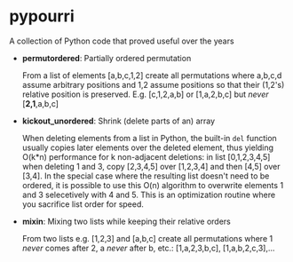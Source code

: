 # pypourri
A collection of Python code that proved useful over the years

- **permutordered**: Partially ordered permutation

  From a list of elements [a,b,c,1,2] create all permutations where a,b,c,d assume arbitrary positions and 1,2 assume positions so that their (1,2's) relative position is preserved. E.g. [c,1,2,a,b] or [1,a,2,b,c] but *never* [**2,1**,a,b,c]
  
- **kickout_unordered**: Shrink (delete parts of an) array

  When deleting elements from a list in Python, the built-in `del` function usually copies later elements over the deleted element, thus yielding O(k\*n) performance for k non-adjacent deletions: in list [0,1,2,3,4,5] when deleting 1 and 3, copy [2,3,4,5] over [1,2,3,4] and then [4,5] over [3,4]. In the special case where the resulting list doesn't need to be ordered, it is possible to use this O(n) algorithm to overwrite elements 1 and 3 selecetively with 4 and 5. This is an optimization routine where you sacrifice list order for speed.

- **mixin**: Mixing two lists while keeping their relative orders

  From two lists e.g. [1,2,3] and [a,b,c] create all permutations where 1 *never* comes after 2, a *never* after b, etc.: [1,a,2,3,b,c], [1,a,b,2,c,3],...

